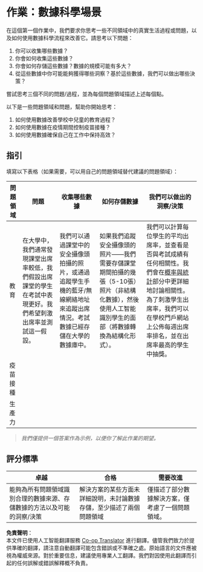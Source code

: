 <!--
CO_OP_TRANSLATOR_METADATA:
{
  "original_hash": "a8f79b9c0484c35b4f26e8aec7fc4d56",
  "translation_date": "2025-08-25T16:57:23+00:00",
  "source_file": "1-Introduction/01-defining-data-science/solution/assignment.md",
  "language_code": "hk"
}
-->
# 作業：數據科學場景

在這個第一個作業中，我們要求你思考一些不同領域中的真實生活過程或問題，以及如何使用數據科學流程來改善它。請思考以下問題：

1. 你可以收集哪些數據？
1. 你會如何收集這些數據？
1. 你會如何存儲這些數據？數據的規模可能有多大？
1. 從這些數據中你可能能夠獲得哪些洞察？基於這些數據，我們可以做出哪些決策？

嘗試思考三個不同的問題/過程，並為每個問題領域描述上述每個點。

以下是一些問題領域和問題，幫助你開始思考：

1. 如何使用數據改善學校中兒童的教育過程？
1. 如何使用數據在疫情期間控制疫苗接種？
1. 如何使用數據確保自己在工作中保持高效？

## 指引

填寫以下表格（如果需要，可以用自己的問題領域替代建議的問題領域）：

| 問題領域 | 問題 | 收集哪些數據 | 如何存儲數據 | 我們可以做出的洞察/決策 | 
|----------|------|--------------|--------------|--------------------------|
| 教育 | 在大學中，我們通常發現課堂出席率較低，我們假設出席課堂的學生在考試中表現更好。我們希望刺激出席率並測試這一假設。 | 我們可以通過課堂中的安全攝像頭拍攝的照片，或通過追蹤學生手機的藍牙/無線網絡地址來追蹤出席情況。考試數據已經存儲在大學的數據庫中。 | 如果我們追蹤安全攝像頭的照片——我們需要存儲課堂期間拍攝的幾張（5-10張）照片（非結構化數據），然後使用人工智能識別學生的面部（將數據轉換為結構化形式）。 | 我們可以計算每位學生的平均出席率，並查看是否與考試成績有任何相關性。我們會在[概率與統計](../../04-stats-and-probability/README.md)部分中更詳細地討論相關性。為了刺激學生出席率，我們可以在學校門戶網站上公佈每週出席率排名，並在出席率最高的學生中抽獎。 |
| 疫苗接種 | | | | |
| 生產力 | | | | |

> *我們僅提供一個答案作為示例，以便你了解此作業的期望。*

## 評分標準

卓越 | 合格 | 需要改進
--- | --- | -- |
能夠為所有問題領域識別合理的數據來源、存儲數據的方法以及可能的洞察/決策 | 解決方案的某些方面未詳細說明，未討論數據存儲，至少描述了兩個問題領域 | 僅描述了部分數據解決方案，僅考慮了一個問題領域。

**免責聲明**：  
本文件已使用人工智能翻譯服務 [Co-op Translator](https://github.com/Azure/co-op-translator) 進行翻譯。儘管我們致力於提供準確的翻譯，請注意自動翻譯可能包含錯誤或不準確之處。原始語言的文件應被視為權威來源。對於重要信息，建議使用專業人工翻譯。我們對因使用此翻譯而引起的任何誤解或錯誤解釋概不負責。